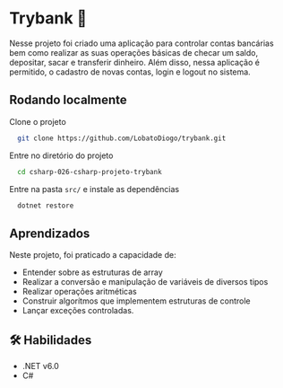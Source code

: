 
# Trybank 🏦

Nesse projeto foi criado uma aplicação para controlar contas bancárias bem como realizar as suas operações básicas de checar um saldo, depositar, sacar e transferir dinheiro. Além disso, nessa aplicação é permitido, o cadastro de novas contas, login e logout no sistema.



## Rodando localmente

Clone o projeto

```bash
  git clone https://github.com/LobatoDiogo/trybank.git
```

Entre no diretório do projeto

```bash
  cd csharp-026-csharp-projeto-trybank
```

Entre na pasta ```src/``` e instale as dependências

```bash
  dotnet restore
```




## Aprendizados

Neste projeto, foi praticado a capacidade de:

- Entender sobre as estruturas de array
- Realizar a conversão e manipulação de variáveis de diversos tipos
- Realizar operações aritméticas
- Construir algorítmos que implementem estruturas de controle
- Lançar exceções controladas.


## 🛠 Habilidades
- .NET v6.0
- C# 

